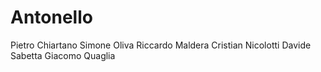 # Antonello
Pietro Chiartano
Simone Oliva
Riccardo Maldera
Cristian Nicolotti
Davide Sabetta
Giacomo Quaglia
